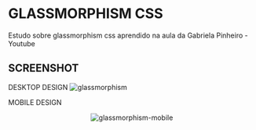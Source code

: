# GLASSMORPHISM CSS 
Estudo sobre glassmorphism css aprendido na aula da Gabriela Pinheiro - Youtube

## SCREENSHOT

DESKTOP DESIGN
![glassmorphism](https://user-images.githubusercontent.com/29956737/142250529-6b61b738-41af-4ff0-9168-fe34dfe38c3d.PNG)


MOBILE DESIGN 
<div align="center">
  
![glassmorphism-mobile](https://user-images.githubusercontent.com/29956737/142250534-17ff0354-a41a-4ff4-bad7-3be6a5d5f91f.PNG)
  
</div>
